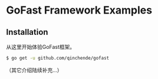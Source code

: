 # GoFast Framework Examples

## Installation

从这里开始体验GoFast框架。

```sh
$ go get -u github.com/qinchende/gofast
```

（其它介绍陆续补充...）